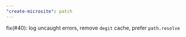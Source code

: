 ```yaml
---
"create-microsite": patch
---
```


fix(#40): log uncaught errors, remove `degit` cache, prefer `path.resolve`

